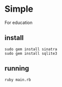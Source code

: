 # Simple

For education

## install

    sudo gem install sinatra
    sudo gem install sqlite3

## running

    ruby main.rb
